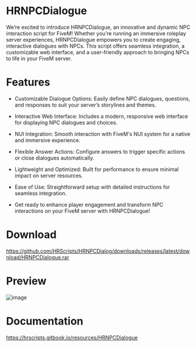 # HRNPCDialogue
We’re excited to introduce HRNPCDialogue, an innovative and dynamic NPC interaction script for FiveM! Whether you're running an immersive roleplay server  experiences, HRNPCDialogue empowers you to create engaging, interactive dialogues with NPCs. This script offers seamless integration, a customizable web interface, and a user-friendly approach to bringing NPCs to life in your FiveM server.

# Features
- Customizable Dialogue Options: Easily define NPC dialogues, questions, and responses to suit your server’s storylines and themes.

- Interactive Web Interface: Includes a modern, responsive web interface for displaying NPC dialogues and choices.

- NUI Integration: Smooth interaction with FiveM's NUI system for a native and immersive experience.

- Flexible Answer Actions: Configure answers to trigger specific actions or close dialogues automatically.

- Lightweight and Optimized: Built for performance to ensure minimal impact on server resources.

- Ease of Use: Straightforward setup with detailed instructions for seamless integration.

- Get ready to enhance player engagement and transform NPC interactions on your FiveM server with HRNPCDialogue!

# Download
https://github.com/HRScripts/HRNPCDialog/downloads/releases/latest/download/HRNPCDialogue.rar

# Preview
![image](https://github.com/user-attachments/assets/edfa2944-8499-46f0-89d7-cf866c7e7a98)

# Documentation
https://hrscripts.gitbook.io/resources/HRNPCDialogue
